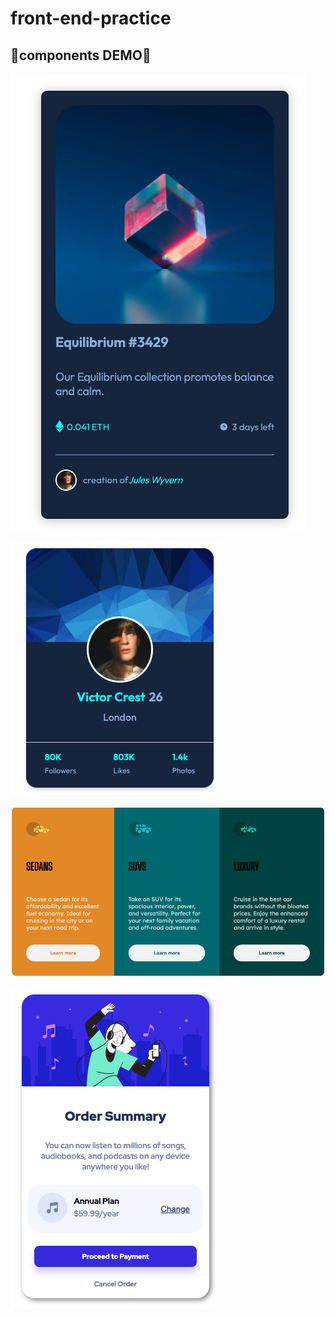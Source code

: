 # front-end-practice

## :space_invader:components DEMO:space_invader:
![This is an image](https://github.com/angrysoulship/front-end-practice/blob/master/Screen%20Shot%202021-12-27%20at%2011.53.33%20PM.png#:~:text=Screen%20Shot%202021%2D12%2D27%20at%2011.53.33%20PM.png)

![profile](https://github.com/angrysoulship/front-end-practice/blob/ab6d55999b155943cd36b50ae24232ebdbd1668e/Screen%20Shot%202021-12-28%20at%201.06.46%20AM.png)

![profile](https://github.com/angrysoulship/front-end-practice/blob/13502a6ad105a9d51f7289c80e65d02f1e21b84c/Screen%20Shot%202021-12-29%20at%207.34.31%20PM.png)

![profile](https://github.com/angrysoulship/front-end-practice/blob/13502a6ad105a9d51f7289c80e65d02f1e21b84c/Screen%20Shot%202021-12-30%20at%204.23.57%20PM.png)
